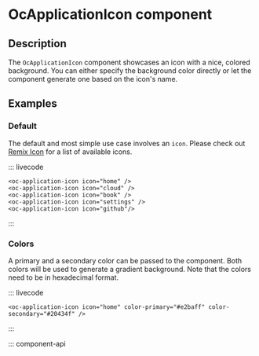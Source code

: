 # OcApplicationIcon component

## Description

The `OcApplicationIcon` component showcases an icon with a nice, colored background. You can either specify the background color directly or let the component generate one based on the icon's name.

## Examples

### Default

The default and most simple use case involves an `icon`. Please check out [Remix Icon](https://remixicon.com/) for a list of available icons.

::: livecode
```vue
<oc-application-icon icon="home" />
<oc-application-icon icon="cloud" /> 
<oc-application-icon icon="book" /> 
<oc-application-icon icon="settings" /> 
<oc-application-icon icon="github"/>
```
:::

### Colors

A primary and a secondary color can be passed to the component. Both colors will be used to generate a gradient background. Note that the colors need to be in hexadecimal format.

::: livecode
```vue
<oc-application-icon icon="home" color-primary="#e2baff" color-secondary="#20434f" />
```
:::

::: component-api

